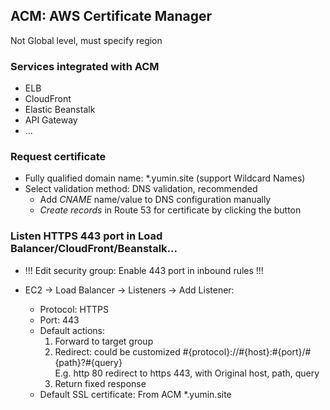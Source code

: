## ACM: AWS Certificate Manager

Not Global level, must specify region

### Services integrated with ACM

+ ELB
+ CloudFront
+ Elastic Beanstalk
+ API Gateway
+ ...

### Request certificate

+ Fully qualified domain name: *.yumin.site (support Wildcard Names)
+ Select validation method: DNS validation, recommended
    - Add *CNAME* name/value to DNS configuration manually
    - *Create records* in Route 53 for certificate by clicking the button

### Listen HTTPS 443 port in Load Balancer/CloudFront/Beanstalk...

+ !!! Edit security group: Enable 443 port in inbound rules !!!

+ EC2 -> Load Balancer -> Listeners -> Add Listener:
    - Protocol: HTTPS
    - Port: 443
    - Default actions:
        1. Forward to target group
        2. Redirect: could be customized #{protocol}://#{host}:#{port}/#{path}?#{query}<br>
           E.g. http 80 redirect to https 443, with Original host, path, query
        3. Return fixed response
    - Default SSL certificate: From ACM *.yumin.site
